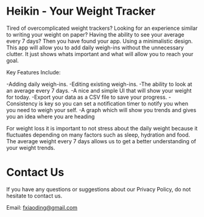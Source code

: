 # Heikin - Your Weight Tracker

Tired of overcomplicated weight trackers? Looking for an experience similar to writing your weight on paper? Having the ability to see your average every 7 days? Then you have found your app. Using a minimalistic design. This app will allow you to add daily weigh-ins without the unnecessary clutter. It just shows whats important and what will allow you to reach your goal. 

Key Features Include: 

-Adding daily weigh-ins.
-Editing existing weigh-ins.
-The ability to look at an average every 7 days.
-A nice and simple UI that will show your weight for today.
-Export your data as a CSV file to save your progress.
-Consistency is key so you can set a notification timer to notify you when you need to weigh your self.
-A graph which will show you trends and gives you an idea where you are heading

For weight loss it is important to not stress about the daily weight because it fluctuates depending on many factors such as sleep, hydration and food. The average weight every 7 days allows us to get a better understanding of your weight trends.


# Contact Us

If you have any questions or suggestions about our Privacy Policy, do not hesitate to contact us.

Email: fxiaoding@gmail.com
